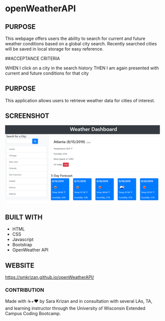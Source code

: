 # openWeatherAPI

## PURPOSE
This webpage offers users the ability to search for current and future weather conditions based on a global city search. Recently searched cities will be saved in local storage for easy reference. 

##ACCEPTANCE CRITERIA

WHEN I click on a city in the search history
THEN I am again presented with current and future conditions for that city

## PURPOSE
This application allows users to retrieve weather data for cities of interest.

## SCREENSHOT
<img src="./assets/weather-dashboard.png" alt="a glimpse of the openWeather user interface">

## BUILT WITH
* HTML
* CSS
* Javascript
* Bootstrap
* OpenWeather API

## WEBSITE
https://smkrizan.github.io/openWeatherAPI/

### CONTRIBUTION
Made with ☕+❤️ by Sara Krizan and in consultation with several LAs, TA, and learning instructor through the University of Wisconsin Extended Campus Coding Bootcamp.
